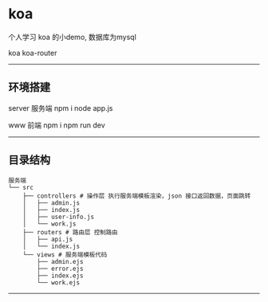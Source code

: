 # koa

个人学习 koa 的小demo, 数据库为mysql

koa
koa-router

---

## 环境搭建

 server 服务端
    npm i
    node app.js

 www    前端
    npm i
    npm run dev

---

## 目录结构

    服务端
    └── src
        ├── controllers # 操作层 执行服务端模板渲染，json 接口返回数据，页面跳转
        │   ├── admin.js
        │   ├── index.js
        │   ├── user-info.js
        │   └── work.js
        ├── routers # 路由层 控制路由
        │   ├── api.js
        │   └── index.js
        └── views # 服务端模板代码
            ├── admin.ejs
            ├── error.ejs
            ├── index.ejs
            └── work.ejs
---
